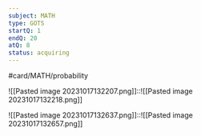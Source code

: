 ```yaml
---
subject: MATH
type: GOTS
startQ: 1
endQ: 20
atQ: 8
status: acquiring
---
```

#card/MATH/probability 

![[Pasted image 20231017132207.png]]::![[Pasted image 20231017132218.png]] <!--SR:!2023-11-20,10,279-->


![[Pasted image 20231017132637.png]]::![[Pasted image 20231017132657.png]] <!--SR:!2023-11-12,2,150-->